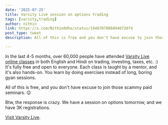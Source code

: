 ```yaml
---
date: '2025-07-25'
title: Varsity Live session on options trading
tags: [varsity,trading]
author: nithin
link: https://x.com/Nithin0dha/status/1948707086894072074
post_type: tweet
description: All of this is free and you don't have excuse to join those scammy paid seminars...

---
```


In the last 4-5 months, over 60,000 people have attended [Varsity Live online classes](https://varsitylive.zerodha.com/home) in both English and Hindi on trading, investing, taxes, etc. :) It's fully free and open to everyone. Each class is taught by a mentor, and it's also hands-on. You learn by doing exercises instead of long, boring gyan sessions.

All of this is free, and you don't have excuse to join those scammy paid seminars. 😉

Btw, the response is crazy. We have a session on options tomorrow, and we have 3K registrations.

[Visit Varsity Live](https://varsitylive.zerodha.com/home).

